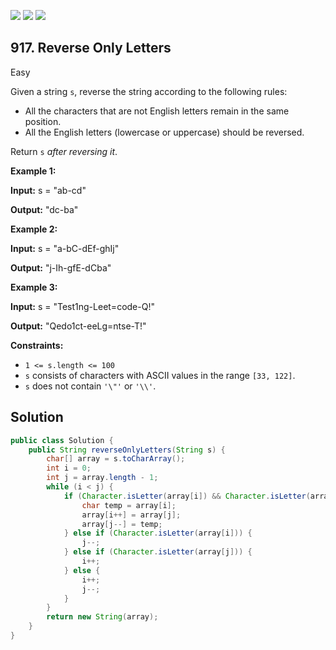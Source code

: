 [![](https://img.shields.io/github/stars/javadev/LeetCode-in-Java?label=Stars&style=flat-square)](https://github.com/javadev/LeetCode-in-Java)
[![](https://img.shields.io/github/forks/javadev/LeetCode-in-Java?label=Fork%20me%20on%20GitHub%20&style=flat-square)](https://github.com/javadev/LeetCode-in-Java/fork)
[![](https://img.shields.io/badge/-LeetCode%20in%20Kotlin-blue?style=flat-square)](https://github.com/javadev/LeetCode-in-Kotlin)

## 917\. Reverse Only Letters

Easy

Given a string `s`, reverse the string according to the following rules:

*   All the characters that are not English letters remain in the same position.
*   All the English letters (lowercase or uppercase) should be reversed.

Return `s` _after reversing it_.

**Example 1:**

**Input:** s = "ab-cd"

**Output:** "dc-ba"

**Example 2:**

**Input:** s = "a-bC-dEf-ghIj"

**Output:** "j-Ih-gfE-dCba"

**Example 3:**

**Input:** s = "Test1ng-Leet=code-Q!"

**Output:** "Qedo1ct-eeLg=ntse-T!"

**Constraints:**

*   `1 <= s.length <= 100`
*   `s` consists of characters with ASCII values in the range `[33, 122]`.
*   `s` does not contain `'\"'` or `'\\'`.

## Solution

```java
public class Solution {
    public String reverseOnlyLetters(String s) {
        char[] array = s.toCharArray();
        int i = 0;
        int j = array.length - 1;
        while (i < j) {
            if (Character.isLetter(array[i]) && Character.isLetter(array[j])) {
                char temp = array[i];
                array[i++] = array[j];
                array[j--] = temp;
            } else if (Character.isLetter(array[i])) {
                j--;
            } else if (Character.isLetter(array[j])) {
                i++;
            } else {
                i++;
                j--;
            }
        }
        return new String(array);
    }
}
```